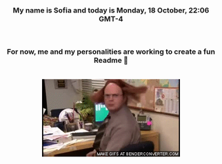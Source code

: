 


<div align="center">
<h3 >My name is Sofia and today is Monday, 18 October, 22:06 GMT-4</h3><br>
<h3 >For now, me and my personalities are working to create a fun Readme 👋
</h3><br>
<img src='img/dwight.gif' alt='working...'/>
</div>
